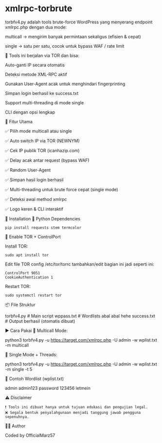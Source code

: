 # xmlrpc-torbrute
torbfv4.py adalah tools brute-force WordPress yang menyerang endpoint xmlrpc.php dengan dua mode:

multicall → mengirim banyak permintaan sekaligus (efisien & cepat)

single → satu per satu, cocok untuk bypass WAF / rate limit



🔐 Tools ini berjalan via TOR dan bisa:

Auto-ganti IP secara otomatis

Deteksi metode XML-RPC aktif

Gunakan User-Agent acak untuk menghindari fingerprinting

Simpan login berhasil ke success.txt

Support multi-threading di mode single

CLI dengan opsi lengkap



🚀 Fitur Utama

✅ Pilih mode multicall atau single

✅ Auto switch IP via TOR (NEWNYM)

✅ Cek IP publik TOR (icanhazip.com)

✅ Delay acak antar request (bypass WAF)

✅ Random User-Agent

✅ Simpan hasil login berhasil

✅ Multi-threading untuk brute force cepat (single mode)

✅ Deteksi awal method xmlrpc

✅ Logo keren & CLI interaktif



🔧 Installation
🐍 Python Dependencies

    pip install requests stem termcolor

    

🧅 Enable TOR + ControlPort

Install TOR:
    
    sudo apt install tor



Edit file TOR config 
    /etc/tor/torrc
tambahkan/edit bagian ini jadi seperti ini:

    ControlPort 9051
    CookieAuthentication 1



Restart TOR:

    sudo systemctl restart tor




📦 File Struktur

torbfv4.py               # Main script
wppass.txt               # Wordlists abal abal hehe
success.txt              # Output berhasil (otomatis dibuat)



▶️ Cara Pakai
📌 Multicall Mode:

python3 torbfv4.py -u https://target.com/xmlrpc.php -U admin -w wplist.txt -m multicall

📌 Single Mode + Threads:

python3 torbfv4.py -u https://target.com/xmlrpc.php -U admin -w wplist.txt -m single -t 5

📁 Contoh Wordlist (wplist.txt)

admin
admin123
password
123456
letmein

⚠️ Disclaimer

    ❗ Tools ini dibuat hanya untuk tujuan edukasi dan pengujian legal.
    ❌ Segala bentuk penyalahgunaan menjadi tanggung jawab pengguna sepenuhnya.

👨‍💻 Author

Coded by OfficialMarz57
